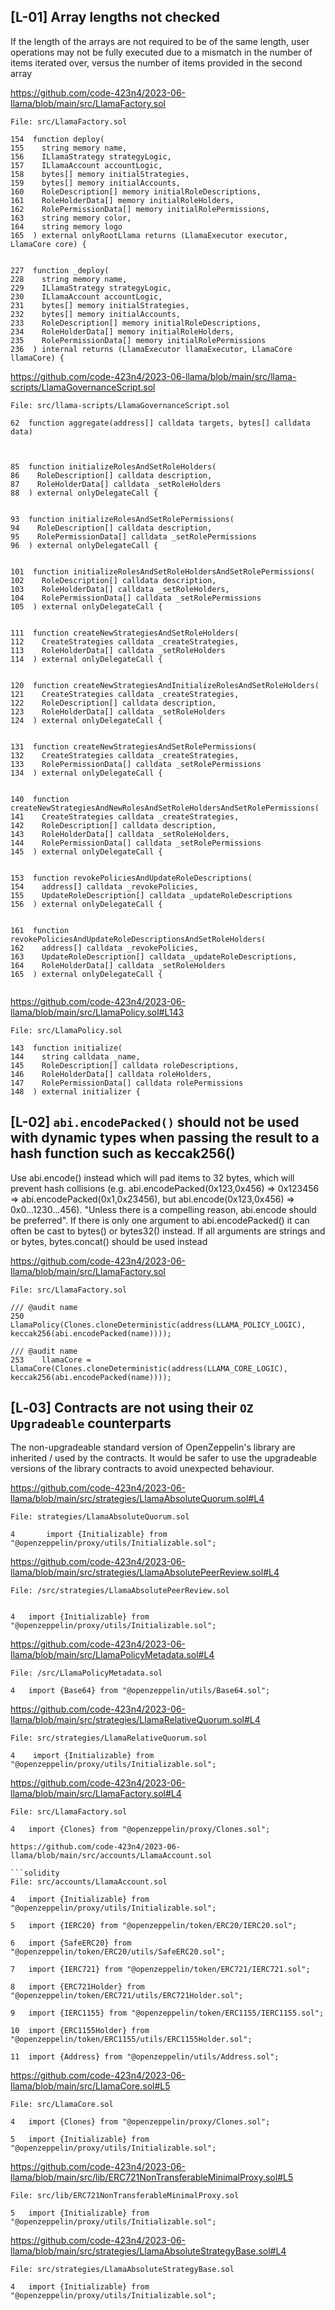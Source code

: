 ## [L-01] Array lengths not checked

If the length of the arrays are not required to be of the same length, user operations may not be fully executed due to a mismatch in the number of items iterated over, versus the number of items provided in the second array

https://github.com/code-423n4/2023-06-llama/blob/main/src/LlamaFactory.sol

```solidity
File: src/LlamaFactory.sol

154  function deploy(
155    string memory name,
156    ILlamaStrategy strategyLogic,
157    ILlamaAccount accountLogic,
158    bytes[] memory initialStrategies,
159    bytes[] memory initialAccounts,
160    RoleDescription[] memory initialRoleDescriptions,
161    RoleHolderData[] memory initialRoleHolders,
162    RolePermissionData[] memory initialRolePermissions,
163    string memory color,
164    string memory logo
165  ) external onlyRootLlama returns (LlamaExecutor executor, LlamaCore core) {


227  function _deploy(
228    string memory name,
229    ILlamaStrategy strategyLogic,
230    ILlamaAccount accountLogic,
231    bytes[] memory initialStrategies,
232    bytes[] memory initialAccounts,
233    RoleDescription[] memory initialRoleDescriptions,
234    RoleHolderData[] memory initialRoleHolders,
235    RolePermissionData[] memory initialRolePermissions
236  ) internal returns (LlamaExecutor llamaExecutor, LlamaCore llamaCore) {
```

https://github.com/code-423n4/2023-06-llama/blob/main/src/llama-scripts/LlamaGovernanceScript.sol

```solidity
File: src/llama-scripts/LlamaGovernanceScript.sol

62  function aggregate(address[] calldata targets, bytes[] calldata data)



85  function initializeRolesAndSetRoleHolders(
86    RoleDescription[] calldata description,
87    RoleHolderData[] calldata _setRoleHolders
88  ) external onlyDelegateCall {


93  function initializeRolesAndSetRolePermissions(
94    RoleDescription[] calldata description,
95    RolePermissionData[] calldata _setRolePermissions
96  ) external onlyDelegateCall {


101  function initializeRolesAndSetRoleHoldersAndSetRolePermissions(
102    RoleDescription[] calldata description,
103    RoleHolderData[] calldata _setRoleHolders,
104    RolePermissionData[] calldata _setRolePermissions
105  ) external onlyDelegateCall {


111  function createNewStrategiesAndSetRoleHolders(
112    CreateStrategies calldata _createStrategies,
113    RoleHolderData[] calldata _setRoleHolders
114  ) external onlyDelegateCall {


120  function createNewStrategiesAndInitializeRolesAndSetRoleHolders(
121    CreateStrategies calldata _createStrategies,
122    RoleDescription[] calldata description,
123    RoleHolderData[] calldata _setRoleHolders
124  ) external onlyDelegateCall {


131  function createNewStrategiesAndSetRolePermissions(
132    CreateStrategies calldata _createStrategies,
133    RolePermissionData[] calldata _setRolePermissions
134  ) external onlyDelegateCall {


140  function createNewStrategiesAndNewRolesAndSetRoleHoldersAndSetRolePermissions(
141    CreateStrategies calldata _createStrategies,
142    RoleDescription[] calldata description,
143    RoleHolderData[] calldata _setRoleHolders,
144    RolePermissionData[] calldata _setRolePermissions
145  ) external onlyDelegateCall {


153  function revokePoliciesAndUpdateRoleDescriptions(
154    address[] calldata _revokePolicies,
155    UpdateRoleDescription[] calldata _updateRoleDescriptions
156  ) external onlyDelegateCall {


161  function revokePoliciesAndUpdateRoleDescriptionsAndSetRoleHolders(
162    address[] calldata _revokePolicies,
163    UpdateRoleDescription[] calldata _updateRoleDescriptions,
164    RoleHolderData[] calldata _setRoleHolders
165  ) external onlyDelegateCall {


```

https://github.com/code-423n4/2023-06-llama/blob/main/src/LlamaPolicy.sol#L143

```solidity
File: src/LlamaPolicy.sol

143  function initialize(
144    string calldata _name,
145    RoleDescription[] calldata roleDescriptions,
146    RoleHolderData[] calldata roleHolders,
147    RolePermissionData[] calldata rolePermissions
148  ) external initializer {
```

## [L-02] `abi.encodePacked()` should not be used with dynamic types when passing the result to a hash function such as keccak256()

Use abi.encode() instead which will pad items to 32 bytes, which will prevent hash collisions (e.g. abi.encodePacked(0x123,0x456) => 0x123456 => abi.encodePacked(0x1,0x23456), but abi.encode(0x123,0x456) => 0x0...1230...456). "Unless there is a compelling reason, abi.encode should be preferred". If there is only one argument to abi.encodePacked() it can often be cast to bytes() or bytes32() instead. If all arguments are strings and or bytes, bytes.concat() should be used instead

https://github.com/code-423n4/2023-06-llama/blob/main/src/LlamaFactory.sol

```solidity
File: src/LlamaFactory.sol

/// @audit name
250      LlamaPolicy(Clones.cloneDeterministic(address(LLAMA_POLICY_LOGIC), keccak256(abi.encodePacked(name))));

/// @audit name
253    llamaCore = LlamaCore(Clones.cloneDeterministic(address(LLAMA_CORE_LOGIC), keccak256(abi.encodePacked(name))));

```

## [L‑03] Contracts are not using their `OZ Upgradeable` counterparts

The non-upgradeable standard version of OpenZeppelin's library are inherited / used by the contracts. It would be safer to use the upgradeable versions of the library contracts to avoid unexpected behaviour.

https://github.com/code-423n4/2023-06-llama/blob/main/src/strategies/LlamaAbsoluteQuorum.sol#L4

```solidity
File: strategies/LlamaAbsoluteQuorum.sol

4       import {Initializable} from "@openzeppelin/proxy/utils/Initializable.sol";

```

https://github.com/code-423n4/2023-06-llama/blob/main/src/strategies/LlamaAbsolutePeerReview.sol#L4

```solidity
File: /src/strategies/LlamaAbsolutePeerReview.sol


4   import {Initializable} from "@openzeppelin/proxy/utils/Initializable.sol";

```

https://github.com/code-423n4/2023-06-llama/blob/main/src/LlamaPolicyMetadata.sol#L4

```solidity
File: /src/LlamaPolicyMetadata.sol

4   import {Base64} from "@openzeppelin/utils/Base64.sol";

```

https://github.com/code-423n4/2023-06-llama/blob/main/src/strategies/LlamaRelativeQuorum.sol#L4

```solidity
File: src/strategies/LlamaRelativeQuorum.sol

4    import {Initializable} from "@openzeppelin/proxy/utils/Initializable.sol";

```

https://github.com/code-423n4/2023-06-llama/blob/main/src/LlamaFactory.sol#L4

````solidity
File: src/LlamaFactory.sol

4   import {Clones} from "@openzeppelin/proxy/Clones.sol";

https://github.com/code-423n4/2023-06-llama/blob/main/src/accounts/LlamaAccount.sol

```solidity
File: src/accounts/LlamaAccount.sol

4   import {Initializable} from "@openzeppelin/proxy/utils/Initializable.sol";

5   import {IERC20} from "@openzeppelin/token/ERC20/IERC20.sol";

6   import {SafeERC20} from "@openzeppelin/token/ERC20/utils/SafeERC20.sol";

7   import {IERC721} from "@openzeppelin/token/ERC721/IERC721.sol";

8   import {ERC721Holder} from "@openzeppelin/token/ERC721/utils/ERC721Holder.sol";

9   import {IERC1155} from "@openzeppelin/token/ERC1155/IERC1155.sol";

10  import {ERC1155Holder} from "@openzeppelin/token/ERC1155/utils/ERC1155Holder.sol";

11  import {Address} from "@openzeppelin/utils/Address.sol";
````

https://github.com/code-423n4/2023-06-llama/blob/main/src/LlamaCore.sol#L5

```solidity
File: src/LlamaCore.sol

4   import {Clones} from "@openzeppelin/proxy/Clones.sol";

5   import {Initializable} from "@openzeppelin/proxy/utils/Initializable.sol";

```

https://github.com/code-423n4/2023-06-llama/blob/main/src/lib/ERC721NonTransferableMinimalProxy.sol#L5

```solidity
File: src/lib/ERC721NonTransferableMinimalProxy.sol

5   import {Initializable} from "@openzeppelin/proxy/utils/Initializable.sol";

```

https://github.com/code-423n4/2023-06-llama/blob/main/src/strategies/LlamaAbsoluteStrategyBase.sol#L4

```solidity
File: src/strategies/LlamaAbsoluteStrategyBase.sol

4   import {Initializable} from "@openzeppelin/proxy/utils/Initializable.sol";

```
